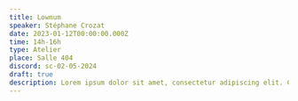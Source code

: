 ```yaml
---
title: Lownum
speaker: Stéphane Crozat
date: 2023-01-12T00:00:00.000Z
time: 14h-16h
type: Atelier
place: Salle 404
discord: sc-02-05-2024
draft: true
description: Lorem ipsum dolor sit amet, consectetur adipiscing elit. Cras vestibulum eros et venenatis accumsan. Phasellus neque magna, laoreet eu lacus at, rutrum consectetur enim. Nullam porta justo eget massa ornare elementum. Nullam volutpat sed mi a condimentum. Nam gravida interdum ante ut placerat. Donec at enim ut nunc condimentum tristique ac eu turpis.
---
```

